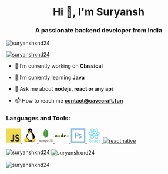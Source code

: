 <h1 align="center">Hi 👋, I'm Suryansh</h1>
<h3 align="center">A passionate backend developer from India</h3>

<p align="left"> <img src="https://komarev.com/ghpvc/?username=suryanshxnd24&label=Profile%20views&color=0e75b6&style=flat" alt="suryanshxnd24" /> </p>

<p align="left"> <a href="https://github.com/ryo-ma/github-profile-trophy"><img src="https://github-profile-trophy.vercel.app/?username=suryanshxnd24" alt="suryanshxnd24" /></a> </p>

- 🔭 I’m currently working on **Classical**

- 🌱 I’m currently learning **Java**

- 💬 Ask me about **nodejs, react or any api**

- 📫 How to reach me **contact@cavecraft.fun**


<h3 align="left">Languages and Tools:</h3>
<p align="left"> <a href="https://developer.mozilla.org/en-US/docs/Web/JavaScript" target="_blank"> <img src="https://raw.githubusercontent.com/devicons/devicon/master/icons/javascript/javascript-original.svg" alt="javascript" width="40" height="40"/> </a> <a href="https://www.linux.org/" target="_blank"> <img src="https://raw.githubusercontent.com/devicons/devicon/master/icons/linux/linux-original.svg" alt="linux" width="40" height="40"/> </a> <a href="https://www.mongodb.com/" target="_blank"> <img src="https://raw.githubusercontent.com/devicons/devicon/master/icons/mongodb/mongodb-original-wordmark.svg" alt="mongodb" width="40" height="40"/> </a> <a href="https://nodejs.org" target="_blank"> <img src="https://raw.githubusercontent.com/devicons/devicon/master/icons/nodejs/nodejs-original-wordmark.svg" alt="nodejs" width="40" height="40"/> </a> <a href="https://www.photoshop.com/en" target="_blank"> <img src="https://raw.githubusercontent.com/devicons/devicon/master/icons/photoshop/photoshop-line.svg" alt="photoshop" width="40" height="40"/> </a> <a href="https://reactjs.org/" target="_blank"> <img src="https://raw.githubusercontent.com/devicons/devicon/master/icons/react/react-original-wordmark.svg" alt="react" width="40" height="40"/> </a> <a href="https://reactnative.dev/" target="_blank"> <img src="https://reactnative.dev/img/header_logo.svg" alt="reactnative" width="40" height="40"/> </a> </p>

<p><img align="left" src="https://github-readme-stats.vercel.app/api/top-langs?username=suryanshxnd24&show_icons=true&locale=en&layout=compact" alt="suryanshxnd24" /></p>

<p>&nbsp;<img align="center" src="https://github-readme-stats.vercel.app/api?username=suryanshxnd24&show_icons=true&locale=en" alt="suryanshxnd24" /></p>

<p><img align="center" src="https://github-readme-streak-stats.herokuapp.com/?user=suryanshxnd24&" alt="suryanshxnd24" /></p>
